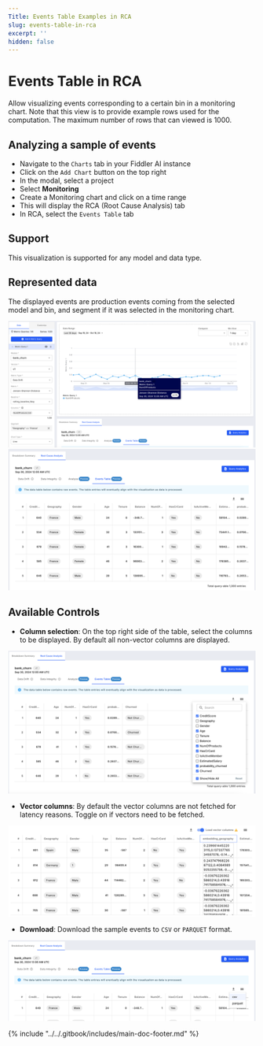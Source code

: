 ```yaml
---
Title: Events Table Examples in RCA
slug: events-table-in-rca
excerpt: ''
hidden: false
---
```


# Events Table in RCA

Allow visualizing events corresponding to a certain bin in a monitoring chart. Note that this view is to provide example rows used for the computation. The maximum number of rows that can viewed is 1000.

## Analyzing a sample of events

* Navigate to the `Charts` tab in your Fiddler AI instance
* Click on the `Add Chart` button on the top right
* In the modal, select a project
* Select **Monitoring**
* Create a Monitoring chart and click on a time range
* This will display the RCA (Root Cause Analysis) tab
* In RCA, select the `Events Table` tab

## Support

This visualization is supported for any model and data type.

## Represented data

The displayed events are production events coming from the selected model and bin, and segment if it was selected in the monitoring chart.

![Monitoring Chart Configuration](../../.gitbook/assets/monitoring-chart-selection.png) ![Event Table Example](../../.gitbook/assets/data-table-rca-example.png)

## Available Controls

* **Column selection**: On the top right side of the table, select the columns to be displayed. By default all non-vector columns are displayed.

![Event Table Column Selection](../../.gitbook/assets/data-table-column-selection.png)

* **Vector columns**: By default the vector columns are not fetched for latency reasons. Toggle on if vectors need to be fetched.

![Event Table Vectors displayed](../../.gitbook/assets/data-table-vectors.png)

* **Download**: Download the sample events to `CSV` or `PARQUET` format.

![Event Table Vectors Download](../../.gitbook/assets/data-table-download.png)

{% include "../../.gitbook/includes/main-doc-footer.md" %}

